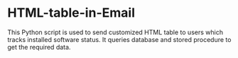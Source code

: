 # HTML-table-in-Email
This Python script is used to send customized HTML table to users which tracks installed software status. It queries database and stored procedure to get the required data.
